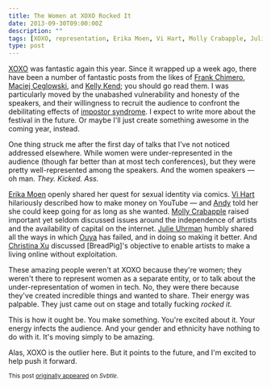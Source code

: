 ```yaml
---
title: The Women at XOXO Rocked It
date: 2013-09-30T09:00:00Z
description: ""
tags: [XOXO, representation, Erika Moen, Vi Hart, Molly Crabapple, Julie Uhrman, Christina Xu]
type: post
---
```


[XOXO] was fantastic again this year. Since it wrapped up a week ago, there have
been a number of fantastic posts from the likes of [Frank Chimero],
[Maciej Ceglowski], and [Kelly Kend]; you should go read them. I was
particularly moved by the unabashed vulnerability and honesty of the speakers,
and their willingness to recruit the audience to confront the debilitating
effects of [impostor syndrome]. I expect to write more about the festival in the
future. Or maybe I'll just create something awesome in the coming year, instead.

One thing struck me after the first day of talks that I've not noticed addressed
elsewhere. While women were under-represented in the audience (though far better
than at most tech conferences), but they were pretty well-represented among the
speakers. And the women speakers — oh man. *They. Kicked. Ass.*

[Erika Moen] openly shared her quest for sexual identity via comics. [Vi Hart]
hilariously described how to make money on YouTube — and [Andy] told her she
could keep going for as long as she wanted. [Molly Crabapple] raised important
yet seldom discussed issues around the independence of artists and the
availability of capital on the internet. [Julie Uhrman] humbly shared all the
ways in which [Ouya] has failed, and in doing so making it better. And
[Christina Xu] discussed [BreadPig]'s objective to enable artists to make a
living online without exploitation.

These amazing people weren't at XOXO because they're women; they weren't there
to represent women as a separate entity, or to talk about the
under-representation of women in tech. No, they were there because they've
created incredible things and wanted to share. Their energy was palpable. They
just came out on stage and totally fucking *rocked it.*

This is how it ought be. You make something. You're excited about it. Your
energy infects the audience. And your gender and ethnicity have nothing to do
with it. It's moving simply to be amazing.

Alas, XOXO is the outlier here. But it points to the future, and I'm excited to
help push it forward.

<small>This post [originally appeared] on *Svbtle*.</small>

[XOXO]: http://xoxofest.com/
[Frank Chimero]: http://www.instapaper.com/read/415951464
[Maciej Ceglowski]: https://blog.pinboard.in/2013/09/xoxo_talk_notes/
[Kelly Kend]: https://medium.com/xoxo-festival/626deff2e75e
[impostor syndrome]: http://en.wikipedia.org/wiki/Impostor_syndrome
[Vi Hart]: http://www.youtube.com/user/Vihart
[Erika Moen]: http://www.erikamoen.com
[Molly Crabapple]: http://mollycrabapple.com/
[Julie Uhrman]: https://twitter.com/juhrman
[Christina Xu]: https://twitter.com/xuhulk
[Andy]: http://waxy.org/
[Ouya]: https://www.ouya.tv/
[originally appeared]: https://theory.svbtle.com/the-xoxo-women-rocked-it
